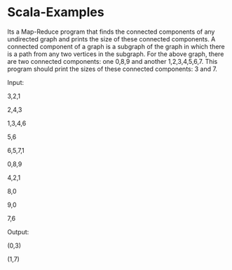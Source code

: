 # Scala-Examples

Its a Map-Reduce program that finds the connected components of any undirected graph and prints the size of these connected components. A connected component of a graph is a subgraph of the graph in which there is a path from any two vertices in the subgraph. For the above graph, there are two connected components: one 0,8,9 and another 1,2,3,4,5,6,7. This program should print the sizes of these connected components: 3 and 7.

Input: 

3,2,1

2,4,3

1,3,4,6

5,6

6,5,7,1

0,8,9

4,2,1

8,0

9,0

7,6


Output:

(0,3)

(1,7)

